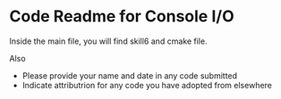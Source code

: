 # Code Readme for Console I/O

Inside the main file, you will find skill6 and cmake file.

Also
- Please provide your name and date in any code submitted
- Indicate attributrion for any code you have adopted from elsewhere
